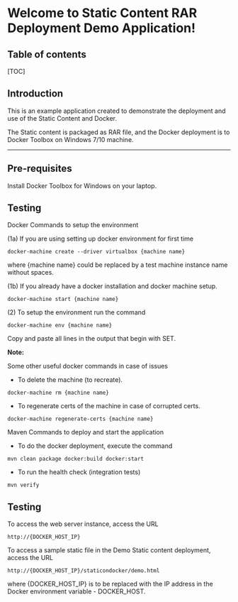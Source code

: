 Welcome to Static Content RAR Deployment Demo Application!
===================

Table of contents
-------------

[TOC]

Introduction
-------------

This is an example application created to demonstrate the deployment and use of the Static Content and Docker.

The Static content is packaged as RAR file, and the Docker deployment is to Docker Toolbox on Windows 7/10 machine.


----------


Pre-requisites
-------------

Install Docker Toolbox for Windows on your laptop.


Testing
-------------

Docker Commands to setup the environment

(1a) If you are using setting up docker environment for first time

```
docker-machine create --driver virtualbox {machine name}
```

where {machine name} could be replaced by a test machine instance name without spaces.

(1b) If you already have a docker installation and docker machine setup.

```
docker-machine start {machine name}
```

(2) To setup the environment run the command

```
docker-machine env {machine name}
```

Copy and paste all lines in the output that begin with SET.

**Note:**

Some other useful docker commands in case of issues

- To delete the machine (to recreate).
```
docker-machine rm {machine name}
```
- To regenerate certs of the machine in case of corrupted certs.
```
docker-machine regenerate-certs {machine name}
```

Maven Commands to deploy and start the application

- To do the docker deployment, execute the command
```
mvn clean package docker:build docker:start
```
- To run the health check (integration tests)
```
mvn verify
```

Testing
-------------

To access the web server instance, access the URL

```
http://{DOCKER_HOST_IP}
```

To access a sample static file in the Demo Static content deployment, access the URL

```
http://{DOCKER_HOST_IP}/staticondocker/demo.html
```

where {DOCKER_HOST_IP} is to be replaced with the IP address in the Docker environment variable - DOCKER_HOST.


